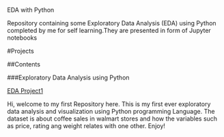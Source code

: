 EDA with Python

Repository containing some Exploratory Data Analysis (EDA) using Python completed by me for self learning.They are presented in form of Jupyter notebooks

#Projects

##Contents

###Exploratory Data Analysis using Python

[EDA Project1](https://github.com/I-Noella/My-First-EDA-with-Python/blob/main/EDA%20project1.ipynb)


Hi, welcome to my first Repository here. This is my first ever exploratory data analysis and visualization using Python programming Language. The dataset is about coffee sales in walmart stores and how the variables such as price, rating ang weight relates with one other. Enjoy!

